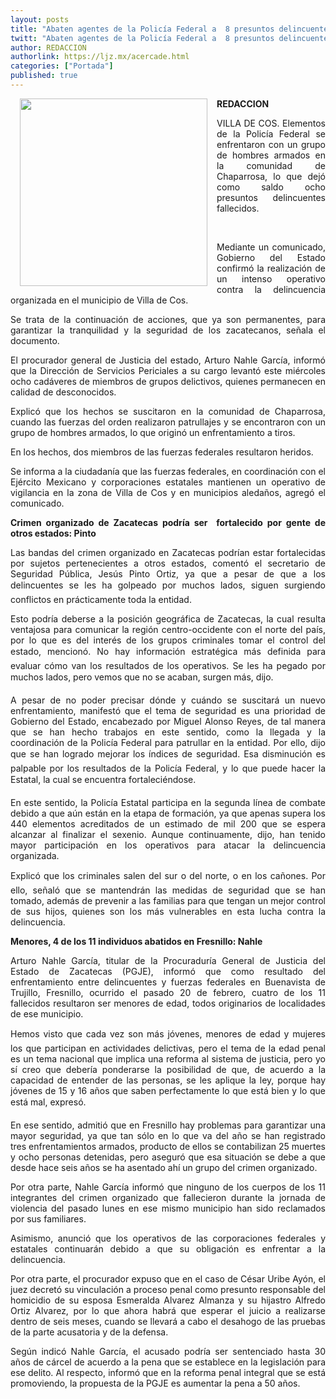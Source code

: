 ```yaml
---
layout: posts
title: "Abaten agentes de la Policía Federal a  8 presuntos delincuentes en Villa de Cos"
twitt: "Abaten agentes de la Policía Federal a  8 presuntos delincuentes en Villa de Cos"
author: REDACCION
authorlink: https://ljz.mx/acercade.html
categories: ["Portada"]
published: true
---
```

<p style="text-align: justify;">
  <a href="index.php?option=com_content&view=article&id=15018:abaten-agentes-de-la-policia-federal-a-8-presuntos-delincuentes-en-villa-de-cos&catid=76:municipios&Itemid=130"><img src="images/stories/fotos_marzo/p12 pinto.jpg" border="0" width="300" style="margin-left: 15px; margin-right: 15px; float: left;" /></a><strong>REDACCION</strong>
</p>

<p style="text-align: justify;">
  VILLA DE COS. Elementos de la Policía Federal se enfrentaron con un grupo de hombres armados en la comunidad de Chaparrosa, lo que dejó como saldo ocho presuntos delincuentes fallecidos.
</p>

 

<p style="text-align: justify;">
  Mediante un comunicado, Gobierno del Estado confirmó la realización de un intenso operativo contra la delincuencia organizada en el municipio de Villa de Cos.
</p>

<p style="text-align: justify;">
  Se trata de la continuación de acciones, que ya son permanentes, para garantizar la tranquilidad y la seguridad de los zacatecanos, señala el documento.
</p>

<p style="text-align: justify;">
  El procurador general de Justicia del estado, Arturo Nahle García, informó que la Dirección de Servicios Periciales a su cargo levantó este miércoles ocho cadáveres de miembros de grupos delictivos, quienes permanecen en calidad de desconocidos.
</p>

<p style="text-align: justify;">
  Explicó que los hechos se suscitaron en la comunidad de Chaparrosa, cuando las fuerzas del orden realizaron patrullajes y se encontraron con un grupo de hombres armados, lo que originó un enfrentamiento a tiros.
</p>

<p style="text-align: justify;">
  En los hechos, dos miembros de las fuerzas federales resultaron heridos.
</p>

<p style="text-align: justify;">
  Se informa a la ciudadanía que las fuerzas federales, en coordinación con el Ejército Mexicano y corporaciones estatales mantienen un operativo de vigilancia en la zona de Villa de Cos y en municipios aledaños, agregó el comunicado.
</p>

<p style="text-align: justify;">
  <strong>Crimen organizado de Zacatecas podría ser  fortalecido por gente de otros estados: Pinto</strong>
</p>

<p style="text-align: justify;">
  Las bandas del crimen organizado en Zacatecas podrían estar fortalecidas por sujetos pertenecientes a otros estados, comentó el secretario de Seguridad Pública, Jesús Pinto Ortiz, ya que a pesar de que a los delincuentes se les ha golpeado por muchos lados, siguen surgiendo conflictos en prácticamente toda la entidad.
</p>

<p style="text-align: justify;">
  Esto podría deberse a la posición geográfica de Zacatecas, la cual resulta ventajosa para comunicar la región centro-occidente con el norte del país, por lo que es del interés de los grupos criminales tomar el control del estado, mencionó. No hay información estratégica más definida para evaluar cómo van los resultados de los operativos. Se les ha pegado por muchos lados, pero vemos que no se acaban, surgen más, dijo.
</p>

<p style="text-align: justify;">
  A pesar de no poder precisar dónde y cuándo se suscitará un nuevo enfrentamiento, manifestó que el tema de seguridad es una prioridad de Gobierno del Estado, encabezado por Miguel Alonso Reyes, de tal manera que se han hecho trabajos en este sentido, como la llegada y la coordinación de la Policía Federal para patrullar en la entidad. Por ello, dijo que se han logrado mejorar los índices de seguridad. Esa disminución es palpable por los resultados de la Policía Federal, y lo que puede hacer la Estatal, la cual se encuentra fortaleciéndose.
</p>

<p style="text-align: justify;">
  En este sentido, la Policía Estatal participa en la segunda línea de combate debido a que aún están en la etapa de formación, ya que apenas supera los 440 elementos acreditados de un estimado de mil 200 que se espera alcanzar al finalizar el sexenio. Aunque continuamente, dijo, han tenido mayor participación en los operativos para atacar la delincuencia organizada.
</p>

<p style="text-align: justify;">
  Explicó que los criminales salen del sur o del norte, o en los cañones. Por ello, señaló que se mantendrán las medidas de seguridad que se han tomado, además de prevenir a las familias para que tengan un mejor control de sus hijos, quienes son los más vulnerables en esta lucha contra la delincuencia.
</p>

<p style="text-align: justify;">
  <strong>Menores, 4 de los 11 individuos abatidos en Fresnillo: Nahle</strong>
</p>

<p style="text-align: justify;">
  Arturo Nahle García, titular de la Procuraduría General de Justicia del Estado de Zacatecas (PGJE), informó que como resultado del enfrentamiento entre delincuentes y fuerzas federales en Buenavista de Trujillo, Fresnillo, ocurrido el pasado 20 de febrero, cuatro de los 11 fallecidos resultaron ser menores de edad, todos originarios de localidades de ese municipio.
</p>

<p style="text-align: justify;">
  Hemos visto que cada vez son más jóvenes, menores de edad y mujeres los que participan en actividades delictivas, pero el tema de la edad penal es un tema nacional que implica una reforma al sistema de justicia, pero yo sí creo que debería ponderarse la posibilidad de que, de acuerdo a la capacidad de entender de las personas, se les aplique la ley, porque hay jóvenes de 15 y 16 años que saben perfectamente lo que está bien y lo que está mal, expresó.
</p>

<p style="text-align: justify;">
  En ese sentido, admitió que en Fresnillo hay problemas para garantizar una mayor seguridad, ya que tan sólo en lo que va del año se han registrado tres enfrentamientos armados, producto de ellos se contabilizan 25 muertes y ocho personas detenidas, pero aseguró que esa situación se debe a que desde hace seis años se ha asentado ahí un grupo del crimen organizado.
</p>

<p style="text-align: justify;">
  Por otra parte, Nahle García informó que ninguno de los cuerpos de los 11 integrantes del crimen organizado que fallecieron durante la jornada de violencia del pasado lunes en ese mismo municipio han sido reclamados por sus familiares.
</p>

<p style="text-align: justify;">
  Asimismo, anunció que los operativos de las corporaciones federales y estatales continuarán debido a que su obligación es enfrentar a la delincuencia.
</p>

<p style="text-align: justify;">
  Por otra parte, el procurador expuso que en el caso de César Uribe Ayón, el juez decretó su vinculación a proceso penal como presunto responsable del homicidio de su esposa Esmeralda Alvarez Almanza y su hijastro Alfredo Ortiz Alvarez, por lo que ahora habrá que esperar el juicio a realizarse dentro de seis meses, cuando se llevará a cabo el desahogo de las pruebas de la parte acusatoria y de la defensa.
</p>

<p style="text-align: justify;">
  Según indicó Nahle García, el acusado podría ser sentenciado hasta 30 años de cárcel de acuerdo a la pena que se establece en la legislación para ese delito. Al respecto, informó que en la reforma penal integral que se está promoviendo, la propuesta de la PGJE es aumentar la pena a 50 años.
</p>
